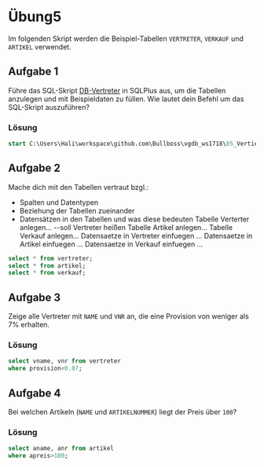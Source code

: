 # Übung5

Im folgenden Skript werden die Beispiel-Tabellen `VERTRETER`, `VERKAUF` und `ARTIKEL` verwendet.

## Aufgabe 1
Führe das SQL-Skript [DB-Vertreter](./SQL_-_DB-Vertreter.sql) in SQLPlus aus, um die Tabellen anzulegen und mit Beispieldaten zu füllen. Wie lautet dein Befehl um das SQL-Skript auszuführen?

### Lösung
```sql
start C:\Users\Hali\workspace\github.com\Bullboss\vgdb_ws1718\05_VertiefungDML\SQL_-_DB-Vertreter.sql
```

## Aufgabe 2
Mache dich mit den Tabellen vertraut bzgl.:
* Spalten und Datentypen
* Beziehung der Tabellen zueinander
* Datensätzen in den Tabellen und was diese bedeuten
Tabelle Verterter anlegen... --soll Vertreter heißen
Tabelle Artikel anlegen...
Tabelle Verkauf anlegen...
Datensaetze in Vertreter einfuegen ...
Datensaetze in Artikel einfuegen ...
Datensaetze in Verkauf einfuegen ...
```sql
select * from vertreter;
select * from artikel;
select * from verkauf;
```

## Aufgabe 3
Zeige alle Vertreter mit `NAME` und `VNR` an, die eine Provision von  weniger als 7% erhalten. 

### Lösung
```sql
select vname, vnr from vertreter
where provision<0.07;
```

## Aufgabe 4
Bei welchen Artikeln (`NAME` und `ARTIKELNUMMER`) liegt der Preis über `100`?

### Lösung
```sql
select aname, anr from artikel
where apreis>100;
```